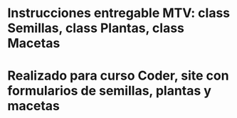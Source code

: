 # Instrucciones entregable MTV: class Semillas, class Plantas, class Macetas   
# Realizado para curso Coder, site con formularios de semillas, plantas y macetas

